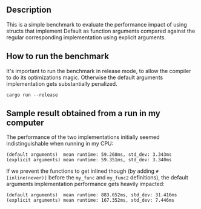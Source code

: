 ## Description

This is a simple benchmark to evaluate the performance impact of using structs that implement Default as function arguments compared against the regular corresponding implementation using explicit arguments.

## How to run the benchmark

It's important to run the benchmark in release mode, to allow the compiler to do its optimizations magic. Otherwise the default arguments implementation gets substantially penalized.

```
cargo run --release
```

## Sample result obtained from a run in my computer

The performance of the two implementations initially seemed indistinguishable when running in my CPU:

```
(default arguments)  mean runtime: 59.268ms, std_dev: 3.343ms
(explicit arguments) mean runtime: 59.351ms, std_dev: 3.340ms
```

If we prevent the functions to get inlined though (by adding ```#[inline(never)]``` before the ```my_func``` and ```my_func2``` definitions), the default arguments implementation performance gets heavily impacted:

```
(default arguments)  mean runtime: 883.652ms, std_dev: 31.416ms
(explicit arguments) mean runtime: 167.352ms, std_dev: 7.446ms
```
